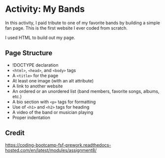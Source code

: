 # Activity: My Bands
In this activity, I paid tribute to one of my favorite bands by building a simple fan page. This is the first website I ever coded from scratch.

I used HTML to build out my page.

## Page Structure
* !DOCTYPE declaration
* `<html>`, `<head>`, and `<body>` tags
* A `<title>` for the page
* At least one image (with an alt attribute)
* A link to another website
* An ordered or an unordered list (band members, favorite songs, albums, etc.)
* A bio section with `<p>` tags for formatting
* Use of `<h1>` and `<h2>` tags for heading
* A video of the band or musician playing
* Proper indentation

## Credit
https://coding-bootcamp-fsf-prework.readthedocs-hosted.com/en/latest/modules/assignment8/